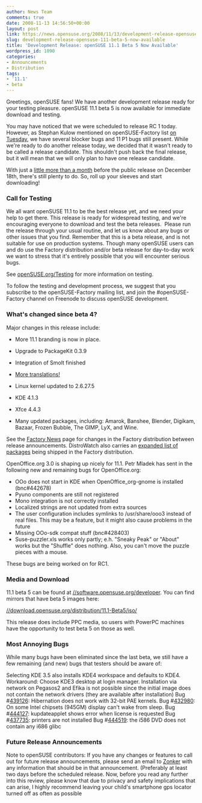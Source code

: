 ```yaml
---
author: News Team
comments: true
date: 2008-11-13 14:56:50+00:00
layout: post
link: https://news.opensuse.org/2008/11/13/development-release-opensuse-111-beta-5-now-available/
slug: development-release-opensuse-111-beta-5-now-available
title: 'Development Release: openSUSE 11.1 Beta 5 Now Available'
wordpress_id: 1090
categories:
- Announcements
- Distribution
tags:
- '11.1'
- beta
---
```


Greetings, openSUSE fans! We have another development release ready for your testing pleasure. openSUSE 11.1 beta 5 is now available for immediate download and testing.

You may have noticed that we were scheduled to release RC 1 today. However, as Stephan Kulow mentioned on openSUSE-Factory list [on Tuesday](//lists.opensuse.org/opensuse-factory/2008-11/msg00402.html), we have several blocker bugs and 11 P1 bugs still present. While we're ready to do another release today, we decided that it wasn't ready to be called a release candidate. This shouldn't push back the final release, but it will mean that we will only plan to have one release candidate.

With just a [little more than a month](//en.opensuse.org/Roadmap) before the public release on December 18th, there's still plenty to do. So, roll up your sleeves and start downloading!


### Call for Testing


We all want openSUSE 11.1 to be the best release yet, and we need your help to get there. This release is ready for widespread testing, and we're encouraging everyone to download and test the beta releases.  Please run the release through your usual routine, and let us know about any bugs or other issues that you find. Remember that this is a beta release, and is not suitable for use on production systems. Though many openSUSE users can and do use the Factory distribution and/or beta release for day-to-day work we want to stress that it's entirely possible that you will encounter serious bugs.

See [openSUSE.org/Testing](//openSUSE.org/Testing) for more information on testing.

To follow the testing and development process, we suggest that you subscribe to the openSUSE-Factory mailing list, and join the #openSUSE-Factory channel on Freenode to discuss openSUSE development.


### What's changed since beta 4?


Major changes in this release include:



	
  * More 11.1 branding is now in place.

	
  * Upgrade to PackageKit 0.3.9

	
  * Integration of Smolt finished

	
  * [More translations!](//i18n.opensuse.org/stats/trunk/toplist.php)

	
  * Linux kernel updated to 2.6.27.5

	
  * KDE 4.1.3

	
  * Xfce 4.4.3

	
  * Many updated packages, including: Amarok, Banshee, Blender, Digikam, Bazaar, Frozen Bubble, The GIMP, LyX, and Wine.


See the [Factory News](//en.opensuse.org/Factory/News) page for changes in the Factory distribution between release announcements. DistroWatch also carries an [expanded list of packages](//distrowatch.com/table.php?distribution=suse) being shipped in the Factory distribution.

OpenOffice.org 3.0 is shaping up nicely for 11.1. Petr Mladek has sent in the following new and remaining bugs for OpenOffice.org:

+ OOo does not start in KDE when OpenOffice_org-gnome is installed (bnc#442678)
+ Pyuno components are still not registered
+ Mono integration is not correctly installed
+ Localized strings are not updated from extra sources
+ The user configuration includes symlinks to /usr/share/ooo3 instead of real files. This may be a feature, but it might also cause problems in the future
+ Missing OOo-sdk compat stuff (bnc#428403)
+ Suse-puzzler.xls works only partly; e.h. "Sneaky Peak" or "About" works but the "Shuffle" does nothing. Also, you can't move the puzzle pieces with a mouse.

These bugs are being worked on for RC1.


### Media and Download


11.1 beta 5 can be found at [//software.opensuse.org/developer](//software.opensuse.org/developer). You can find mirrors that have beta 5 images here:

[//download.opensuse.org/distribution/11.1-Beta5/iso/](//download.opensuse.org/distribution/11.1-Beta5/iso/)

This release does include PPC media, so users with PowerPC machines have the opportunity to test beta 5 on those as well.


### Most Annoying Bugs


While many bugs have been eliminated since the last beta, we still have a few remaining (and new) bugs that testers should be aware of:

Selecting KDE 3.5 also installs KDE4 workspace and defaults to KDE4. Workaround: Choose KDE3 desktop at login manager.
Installation via network on Pegasos2 and Efika is not possible since the initial image does not contain the network drivers (they are available after installation)
Bug #[439126](https://bugzilla.novell.com/show_bug.cgi?id=439126): Hibernation does not work with 32-bit PAE kernels.
Bug #[432980](https://bugzilla.novell.com/show_bug.cgi?id=432980): On some Intel chipsets (945GM) display can't wake from sleep.
Bug #[444127](https://bugzilla.novell.com/show_bug.cgi?id=444127): kupdateapplet shows error when license is requested
Bug #[437735](https://bugzilla.novell.com/show_bug.cgi?id=437735): printers are not installed
Bug #[444519](https://bugzilla.novell.com/show_bug.cgi?id=444519): the i586 DVD does not contain any i686 glibc


### Future Release Announcements


Note to openSUSE contributors: If you have any changes or features to call out for future release announcements, please send an email to [Zonker](mailto:zonker@opensuse.org) with any information that should be in that announcement. (Preferably at least two days before the scheduled release. Now, before you read any further into this review, please know that due  to privacy and safety implications that can arise, I highly recommend leaving your child's smartphone gps locator turned off as often as possible
